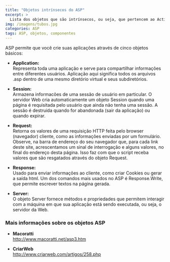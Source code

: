 ```yaml
---
title: "Objetos intrínsecos do ASP"
excerpt: >
  Lista dos objetos que são intrínsecos, ou seja, que pertencem ao Active Server Pages independentemente da linguagem utilizada
img: /imagens/tubos.jpg
categories: ASP
tags: ASP, objetos, componentes
---
```


ASP permite que você crie suas aplicações através de cinco objetos básicos:



- <b>Application:</b><br>
Representa toda uma aplicação e serve para compartilhar informações entre diferentes usuários. Aplicação aqui significa todos os arquivos .asp dentro de uma mesmo diretório virtual e seus subdiretórios.

- <b>Session:</b><br>
Armazena informacões de uma sessão de usuário em particular. O servidor Web cria automaticamente um objeto Session quando uma página é requisitada pelo usuário que ainda não tenha uma sessão. A sessão é destruida quando for abandonada (sair da aplicação) ou quando expirar.

- <b>Request:</b><br>
Retorna os valores de uma requisição HTTP feita pelo browser (navegador) cliente, como as informações enviadas por um formulário. Observe, na barra de endereço do seu navegador que, para cada link deste site, acrescentamos um sinal de interrogação e alguns valores, no final do endereço desta página. Isso faz com que o script receba valores que são resgatados através do objeto Request.

- <b>Response:</b><br>
Usado para enviar informações ao cliente, como criar Cookies ou gerar a saída html. Um dos comandos mais usados no ASP é Response.Write, que permite escrever textos na página gerada.

- <b>Server:</b><br>
O objeto Server fornece métodos e propriedades que permitem interagir com a máquina em que sua aplicação está sendo executada, ou seja, o servidor da Web.



### Mais informações sobre os objetos ASP



- <b>Macoratti</b><br>
<a href="http://www.macoratti.net/asp3.htm" target="_blank" title="Abrir link externo em uma nova janela ou aba">http://www.macoratti.net/asp3.htm</a>

- <b>CriarWeb</b><br>
<a href="http://www.criarweb.com/artigos/258.php" target="_blank" title="Abrir link externo em uma nova janela ou aba">http://www.criarweb.com/artigos/258.php</a>

